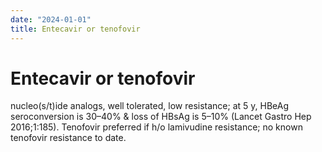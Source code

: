 ```yaml
---
date: "2024-01-01"
title: Entecavir or tenofovir
---
```


# Entecavir or tenofovir

nucleo(s/t)ide analogs, well tolerated, low resistance; at 5 y, HBeAg seroconversion is 30–40% & loss of HBsAg is 5–10% (Lancet Gastro Hep 2016;1:185). Tenofovir preferred if h/o lamivudine resistance; no known tenofovir resistance to date.
